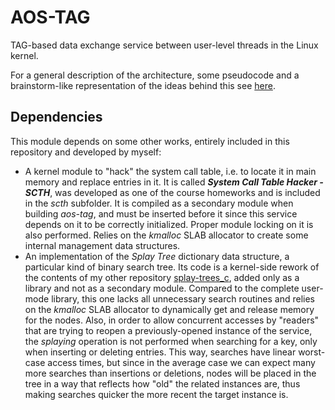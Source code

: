 # AOS-TAG

TAG-based data exchange service between user-level threads in the Linux kernel.

For a general description of the architecture, some pseudocode and a brainstorm-like representation of the ideas behind this see [here](ideas.md).

## Dependencies

This module depends on some other works, entirely included in this repository and developed by myself:

- A kernel module to "hack" the system call table, i.e. to locate it in main memory and replace entries in it. It is called **_System Call Table Hacker - SCTH_**, was developed as one of the course homeworks and is included in the *scth* subfolder. It is compiled as a secondary module when building *aos-tag*, and must be inserted before it since this service depends on it to be correctly initialized. Proper module locking on it is also performed. Relies on the *kmalloc* SLAB allocator to create some internal management data structures.
- An implementation of the *Splay Tree* dictionary data structure, a particular kind of binary search tree. Its code is a kernel-side rework of the contents of my other repository [splay-trees_c](https://github.com/robmasocco/splay-trees_c), added only as a library and not as a secondary module. Compared to the complete user-mode library, this one lacks all unnecessary search routines and relies on the *kmalloc* SLAB allocator to dynamically get and release memory for the nodes. Also, in order to allow concurrent accesses by "readers" that are trying to reopen a previously-opened instance of the service, the *splaying* operation is not performed when searching for a key, only when inserting or deleting entries. This way, searches have linear worst-case access times, but since in the average case we can expect many more searches than insertions or deletions, nodes will be placed in the tree in a way that reflects how "old" the related instances are, thus making searches quicker the more recent the target instance is.
